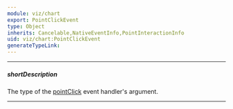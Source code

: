 ```yaml
---
module: viz/chart
export: PointClickEvent
type: Object
inherits: Cancelable,NativeEventInfo,PointInteractionInfo
uid: viz/chart:PointClickEvent
generateTypeLink: 
---
```

---
##### shortDescription
The type of the [pointClick]({basewidgetpath}/Events/#pointClick) event handler's argument.

---
<!-- Description goes here -->